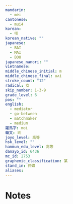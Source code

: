 ```yaml
---
mandarin:
  - méi
cantonese:
  - mui4
korean:
  - 매
korean_native: ""
japanese:
  - BAI
  - MAI
  - BOU
japanese_nanori: ""
vietnamese:
middle_chinese_initial: m
middle_chinese_final: uʌi
stroke_count: "12"
radical: 女
skip_number: 1-3-9
grade_level: 6
pos: ""
english:
  - mediator
  - go-between
  - matchmaker
  - medium
羅馬字: moi
韓文: 뫼
joyo_level: 高等
hsk_level: ""
hanmun_edu_level: 高等
danayo_id: 6436
mc_id: 2753
graphemic_classification: 某
stand_in: 仲媒
aliases:
---
```


# Notes

